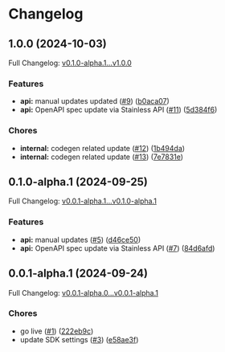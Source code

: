 # Changelog

## 1.0.0 (2024-10-03)

Full Changelog: [v0.1.0-alpha.1...v1.0.0](https://github.com/Find-AI/find-ai-python/compare/v0.1.0-alpha.1...v1.0.0)

### Features

* **api:** manual updates updated ([#9](https://github.com/Find-AI/find-ai-python/issues/9)) ([b0aca07](https://github.com/Find-AI/find-ai-python/commit/b0aca073da989b196bbf1a3e64b0d47d094b6b3b))
* **api:** OpenAPI spec update via Stainless API ([#11](https://github.com/Find-AI/find-ai-python/issues/11)) ([5d384f6](https://github.com/Find-AI/find-ai-python/commit/5d384f6305f7865191592ee3f337ebfdae8842bd))


### Chores

* **internal:** codegen related update ([#12](https://github.com/Find-AI/find-ai-python/issues/12)) ([1b494da](https://github.com/Find-AI/find-ai-python/commit/1b494da80f2e1344120fbef42dc3792c0833265d))
* **internal:** codegen related update ([#13](https://github.com/Find-AI/find-ai-python/issues/13)) ([7e7831e](https://github.com/Find-AI/find-ai-python/commit/7e7831e72783e50ec538bbd13a80be31f7188df4))

## 0.1.0-alpha.1 (2024-09-25)

Full Changelog: [v0.0.1-alpha.1...v0.1.0-alpha.1](https://github.com/Find-AI/find-ai-python/compare/v0.0.1-alpha.1...v0.1.0-alpha.1)

### Features

* **api:** manual updates ([#5](https://github.com/Find-AI/find-ai-python/issues/5)) ([d46ce50](https://github.com/Find-AI/find-ai-python/commit/d46ce5025103249636ae9a789b67b1c5fc0c717e))
* **api:** OpenAPI spec update via Stainless API ([#7](https://github.com/Find-AI/find-ai-python/issues/7)) ([84d6afd](https://github.com/Find-AI/find-ai-python/commit/84d6afd94a7940075210f03767de0e76caaee225))

## 0.0.1-alpha.1 (2024-09-24)

Full Changelog: [v0.0.1-alpha.0...v0.0.1-alpha.1](https://github.com/Find-AI/find-ai-python/compare/v0.0.1-alpha.0...v0.0.1-alpha.1)

### Chores

* go live ([#1](https://github.com/Find-AI/find-ai-python/issues/1)) ([222eb9c](https://github.com/Find-AI/find-ai-python/commit/222eb9cb10ce5f49a1f03b9e6e6e629bf3baadab))
* update SDK settings ([#3](https://github.com/Find-AI/find-ai-python/issues/3)) ([e58ae3f](https://github.com/Find-AI/find-ai-python/commit/e58ae3f46bac80cc33050298250f66f7d8e8ee2c))
